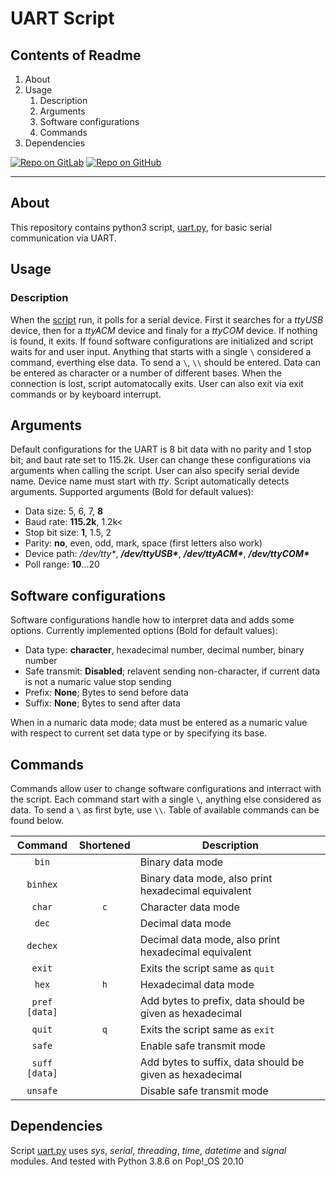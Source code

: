 # UART Script

## Contents of Readme

1. About
2. Usage
   1. Description
   2. Arguments
   3. Software configurations
   4. Commands
3. Dependencies

[![Repo on GitLab](https://img.shields.io/badge/repo-GitLab-6C488A.svg)](https://gitlab.com/suoglu/uart-script)
[![Repo on GitHub](https://img.shields.io/badge/repo-GitHub-3D76C2.svg)](https://github.com/suoglu/UART-Script)

---

## About

This repository contains python3 script, [uart.py](Sources/uart.py), for basic serial communication via UART.

## Usage

### Description

When the [script](Sources/uart.py) run, it polls for a serial device. First it searches for a *ttyUSB* device, then for a *ttyACM* device and finaly for a *ttyCOM* device. If nothing is found, it exits. If found software configurations are initialized and script waits for and user input. Anything that starts with a single `\` considered a command, everthing else data. To send a `\`, `\\` should be entered. Data can be entered as character or a number of different bases. When the connection is lost, script automatocally exits. User can also exit via exit commands or by keyboard interrupt.

## Arguments

Default configurations for the UART is 8 bit data with no parity and 1 stop bit; and baut rate set to 115.2k. User can change these configurations via arguments when calling the script. User can also specify serial devide name. Device name must start with *tty*. Script automatically detects arguments. Supported arguments (Bold for default values):

* Data size: 5, 6, 7, **8**
* Baud rate: **115.2k**, 1.2k<
* Stop bit size: **1**, 1.5, 2
* Parity: **no**, even, odd, mark, space (first letters also work)
* Device path: */dev/tty\**, ***/dev/ttyUSB\****, ***/dev/ttyACM\****, ***/dev/ttyCOM\****
* Poll range: **10**...20

## Software configurations

Software configurations handle how to interpret data and adds some options. Currently implemented options (Bold for default values):

* Data type: **character**, hexadecimal number, decimal number, binary number
* Safe transmit: **Disabled**; relavent sending non-character, if current data is not a numaric value stop sending
* Prefix: **None**; Bytes to send before data
* Suffix: **None**; Bytes to send after data

When in a numaric data mode; data must be entered as a numaric value with respect to current set data type or by specifying its base.

## Commands

Commands allow user to change software configurations and interract with the script. Each command start with a single `\`, anything else considered as data. To send a `\` as first byte, use `\\`. Table of available commands can be found below.

|Command|Shortened|Description|
|:---:|:---:|---|
|`bin`||Binary data mode|
|`binhex`||Binary data mode, also print hexadecimal equivalent|
|`char`|`c`|Character data mode|
|`dec`||Decimal data mode|
|`dechex`||Decimal data mode, also print hexadecimal equivalent|
|`exit`||Exits the script same as `quit`|
|`hex`|`h`|Hexadecimal data mode|
|`pref [data]`||Add bytes to prefix, data should be given as hexadecimal|
|`quit`|`q`|Exits the script same as `exit`|
|`safe`||Enable safe transmit mode|
|`suff [data]`||Add bytes to suffix, data should be given as hexadecimal|
|`unsafe`||Disable safe transmit mode|

## Dependencies

Script [uart.py](Sources/uart.py) uses *sys*, *serial*, *threading*, *time*, *datetime* and *signal* modules. And tested with Python 3.8.6 on Pop!_OS 20.10
